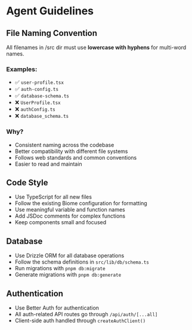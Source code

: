 # Agent Guidelines

## File Naming Convention

All filenames in /src dir must use **lowercase with hyphens** for multi-word names.

### Examples:
- ✅ `user-profile.tsx`
- ✅ `auth-config.ts`
- ✅ `database-schema.ts`
- ❌ `UserProfile.tsx`
- ❌ `authConfig.ts`
- ❌ `database_schema.ts`

### Why?
- Consistent naming across the codebase
- Better compatibility with different file systems
- Follows web standards and common conventions
- Easier to read and maintain

## Code Style

- Use TypeScript for all new files
- Follow the existing Biome configuration for formatting
- Use meaningful variable and function names
- Add JSDoc comments for complex functions
- Keep components small and focused

## Database

- Use Drizzle ORM for all database operations
- Follow the schema definitions in `src/lib/db/schema.ts`
- Run migrations with `pnpm db:migrate`
- Generate migrations with `pnpm db:generate`

## Authentication

- Use Better Auth for authentication
- All auth-related API routes go through `/api/auth/[...all]`
- Client-side auth handled through `createAuthClient()`
